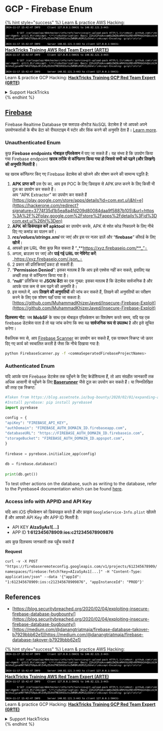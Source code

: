 # GCP - Firebase Enum

{% hint style="success" %}
Learn & practice AWS Hacking:<img src="../../../.gitbook/assets/image (1).png" alt="" data-size="line">[**HackTricks Training AWS Red Team Expert (ARTE)**](https://training.hacktricks.xyz/courses/arte)<img src="../../../.gitbook/assets/image (1).png" alt="" data-size="line">\
Learn & practice GCP Hacking: <img src="../../../.gitbook/assets/image (2).png" alt="" data-size="line">[**HackTricks Training GCP Red Team Expert (GRTE)**<img src="../../../.gitbook/assets/image (2).png" alt="" data-size="line">](https://training.hacktricks.xyz/courses/grte)

<details>

<summary>Support HackTricks</summary>

* Check the [**subscription plans**](https://github.com/sponsors/carlospolop)!
* **Join the** 💬 [**Discord group**](https://discord.gg/hRep4RUj7f) or the [**telegram group**](https://t.me/peass) or **follow** us on **Twitter** 🐦 [**@hacktricks\_live**](https://twitter.com/hacktricks\_live)**.**
* **Share hacking tricks by submitting PRs to the** [**HackTricks**](https://github.com/carlospolop/hacktricks) and [**HackTricks Cloud**](https://github.com/carlospolop/hacktricks-cloud) github repos.

</details>
{% endhint %}

## [Firebase](https://cloud.google.com/sdk/gcloud/reference/firebase/)

Firebase Realtime Database एक क्लाउड-होस्टेड NoSQL डेटाबेस है जो आपको अपने उपयोगकर्ताओं के बीच डेटा को रीयलटाइम में स्टोर और सिंक करने की अनुमति देता है। [Learn more](https://firebase.google.com/products/realtime-database/).

### Unauthenticated Enum

कुछ **Firebase endpoints** **मोबाइल एप्लिकेशन** में पाए जा सकते हैं। यह संभव है कि उपयोग किया गया Firebase endpoint **खराब तरीके से कॉन्फ़िगर किया गया हो जिससे सभी को पढ़ने (और लिखने) की अनुमति मिलती है**।

यह खराब कॉन्फ़िगर किए गए Firebase डेटाबेस को खोजने और शोषण करने की सामान्य पद्धति है:

1. **APK प्राप्त करें** उस ऐप का, आप इस POC के लिए डिवाइस से APK प्राप्त करने के लिए किसी भी टूल का उपयोग कर सकते हैं।\
आप “APK Extractor” का उपयोग कर सकते हैं [https://play.google.com/store/apps/details?id=com.ext.ui\&hl=e](https://hackerone.com/redirect?signature=3774f35d1b5ea8a4fd209d80084daa9f5887b105\&url=https%3A%2F%2Fplay.google.com%2Fstore%2Fapps%2Fdetails%3Fid%3Dcom.ext.ui%26hl%3Den)
2. **APK को डिकंपाइल करें** **apktool** का उपयोग करके, APK से स्रोत कोड निकालने के लिए नीचे दिए गए कमांड का पालन करें।
3. _**res/values/strings.xml**_ पर जाएं और इस पर नज़र डालें और “**firebase**” कीवर्ड के लिए **खोजें**।
4. आपको इस URL जैसा कुछ मिल सकता है “_**https://xyz.firebaseio.com/**_”।
5. अगला, ब्राउज़र पर जाएं और **पाई गई URL पर नेविगेट करें**: _https://xyz.firebaseio.com/.json_।
6. 2 प्रकार की प्रतिक्रियाएँ प्रकट हो सकती हैं:
1. “**Permission Denied**”: इसका मतलब है कि आप इसे एक्सेस नहीं कर सकते, इसलिए यह अच्छी तरह से कॉन्फ़िगर किया गया है।
2. “**null**” प्रतिक्रिया या **JSON डेटा** का एक गुच्छा: इसका मतलब है कि डेटाबेस सार्वजनिक है और आपके पास कम से कम पढ़ने की अनुमति है।
1. इस मामले में, आप **लिखने की अनुमतियों** की जांच कर सकते हैं, लिखने की अनुमतियों का परीक्षण करने के लिए एक शोषण यहाँ पाया जा सकता है: [https://github.com/MuhammadKhizerJaved/Insecure-Firebase-Exploit](https://github.com/MuhammadKhizerJaved/Insecure-Firebase-Exploit)

**दिलचस्प नोट**: जब **MobSF** के साथ एक मोबाइल एप्लिकेशन का विश्लेषण करते समय, यदि यह एक firebase डेटाबेस पाता है तो यह जांच करेगा कि क्या यह **सार्वजनिक रूप से उपलब्ध** है और इसे सूचित करेगा।

वैकल्पिक रूप से, आप [Firebase Scanner](https://github.com/shivsahni/FireBaseScanner) का उपयोग कर सकते हैं, एक पायथन स्क्रिप्ट जो ऊपर दिए गए कार्य को स्वचालित करती है जैसा कि नीचे दिखाया गया है:
```bash
python FirebaseScanner.py -f <commaSeperatedFirebaseProjectNames>
```
### Authenticated Enum

यदि आपके पास Firebase डेटाबेस तक पहुँचने के लिए क्रेडेंशियल्स हैं, तो आप संग्रहीत जानकारी तक अधिक आसानी से पहुँचने के लिए [**Baserunner**](https://github.com/iosiro/baserunner) जैसे टूल का उपयोग कर सकते हैं। या निम्नलिखित की तरह एक स्क्रिप्ट:
```python
#Taken from https://blog.assetnote.io/bug-bounty/2020/02/01/expanding-attack-surface-react-native/
#Install pyrebase: pip install pyrebase4
import pyrebase

config = {
"apiKey": "FIREBASE_API_KEY",
"authDomain": "FIREBASE_AUTH_DOMAIN_ID.firebaseapp.com",
"databaseURL": "https://FIREBASE_AUTH_DOMAIN_ID.firebaseio.com",
"storageBucket": "FIREBASE_AUTH_DOMAIN_ID.appspot.com",
}

firebase = pyrebase.initialize_app(config)

db = firebase.database()

print(db.get())
```
To test other actions on the database, such as writing to the database, refer to the Pyrebase4 documentation which can be found [here](https://github.com/nhorvath/Pyrebase4).

### Access info with APPID and API Key <a href="#access-info-with-appid-and-api-key" id="access-info-with-appid-and-api-key"></a>

यदि आप iOS एप्लिकेशन को डिकंपाइल करते हैं और फ़ाइल `GoogleService-Info.plist` खोलते हैं और आपको API Key और APP ID मिलती है:

* API KEY **AIzaSyAs1\[...]**
* APP ID **1:612345678909:ios:c212345678909876**

आप कुछ दिलचस्प जानकारी तक पहुँच सकते हैं

**Request**

`curl -v -X POST "https://firebaseremoteconfig.googleapis.com/v1/projects/612345678909/namespaces/firebase:fetch?key=AIzaSyAs1[...]" -H "Content-Type: application/json" --data '{"appId": "1:612345678909:ios:c212345678909876", "appInstanceId": "PROD"}'`

## References <a href="#references" id="references"></a>

* ​[https://blog.securitybreached.org/2020/02/04/exploiting-insecure-firebase-database-bugbounty/](https://blog.securitybreached.org/2020/02/04/exploiting-insecure-firebase-database-bugbounty/)​
* ​[https://medium.com/@danangtriatmaja/firebase-database-takover-b7929bbb62e1](https://medium.com/@danangtriatmaja/firebase-database-takover-b7929bbb62e1)​

{% hint style="success" %}
Learn & practice AWS Hacking:<img src="../../../.gitbook/assets/image (1).png" alt="" data-size="line">[**HackTricks Training AWS Red Team Expert (ARTE)**](https://training.hacktricks.xyz/courses/arte)<img src="../../../.gitbook/assets/image (1).png" alt="" data-size="line">\
Learn & practice GCP Hacking: <img src="../../../.gitbook/assets/image (2).png" alt="" data-size="line">[**HackTricks Training GCP Red Team Expert (GRTE)**<img src="../../../.gitbook/assets/image (2).png" alt="" data-size="line">](https://training.hacktricks.xyz/courses/grte)

<details>

<summary>Support HackTricks</summary>

* Check the [**subscription plans**](https://github.com/sponsors/carlospolop)!
* **Join the** 💬 [**Discord group**](https://discord.gg/hRep4RUj7f) or the [**telegram group**](https://t.me/peass) or **follow** us on **Twitter** 🐦 [**@hacktricks\_live**](https://twitter.com/hacktricks\_live)**.**
* **Share hacking tricks by submitting PRs to the** [**HackTricks**](https://github.com/carlospolop/hacktricks) and [**HackTricks Cloud**](https://github.com/carlospolop/hacktricks-cloud) github repos.

</details>
{% endhint %}
